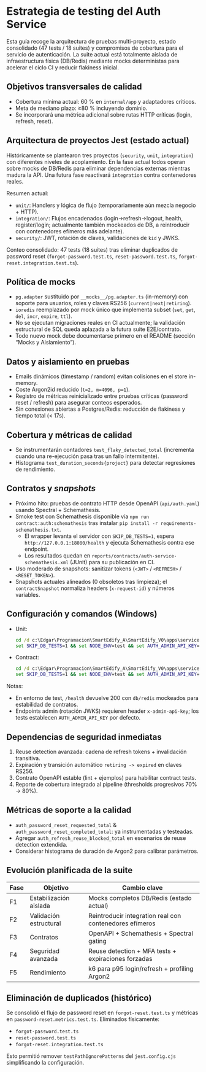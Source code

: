 # Estrategia de testing del Auth Service

Esta guía recoge la arquitectura de pruebas multi-proyecto, estado consolidado (47 tests / 18 suites) y compromisos de cobertura para el servicio de autenticación. La suite actual está totalmente aislada de infraestructura física (DB/Redis) mediante mocks deterministas para acelerar el ciclo CI y reducir flakiness inicial.

## Objetivos transversales de calidad
- Cobertura mínima actual: 60 % en `internal/app` y adaptadores críticos.
- Meta de mediano plazo: ≥80 % incluyendo dominio.
- Se incorporará una métrica adicional sobre rutas HTTP críticas (login, refresh, reset).

## Arquitectura de proyectos Jest (estado actual)
Históricamente se plantearon tres proyectos (`security`, `unit`, `integration`) con diferentes niveles de acoplamiento. En la fase actual todos operan sobre mocks de DB/Redis para eliminar dependencias externas mientras madura la API. Una futura fase reactivará `integration` contra contenedores reales.

Resumen actual:
- `unit/`: Handlers y lógica de flujo (temporariamente aún mezcla negocio + HTTP).
- `integration/`: Flujos encadenados (login->refresh->logout, health, register/login; actualmente también mockeados de DB, a reintroducir con contenedores efímeros más adelante).
- `security/`: JWT, rotación de claves, validaciones de `kid` y JWKS.

Conteo consolidado: 47 tests (18 suites) tras eliminar duplicados de password reset (`forgot-password.test.ts`, `reset-password.test.ts`, `forgot-reset.integration.test.ts`).

## Política de mocks
- `pg.adapter` sustituido por `__mocks__/pg.adapter.ts` (in-memory) con soporte para usuarios, roles y claves RS256 (`current|next|retiring`).
- `ioredis` reemplazado por mock único que implementa subset (`set`, `get`, `del`, `incr`, `expire`, `ttl`).
- No se ejecutan migraciones reales en CI actualmente; la validación estructural de SQL queda aplazada a la futura suite E2E/contrato.
- Todo nuevo mock debe documentarse primero en el README (sección “Mocks y Aislamiento”).

## Datos y aislamiento en pruebas
- Emails dinámicos (timestamp / random) evitan colisiones en el store in-memory.
- Coste Argon2id reducido (`t=2, m=4096, p=1`).
- Registro de métricas reinicializado entre pruebas críticas (password reset / refresh) para asegurar conteos esperados.
- Sin conexiones abiertas a Postgres/Redis: reducción de flakiness y tiempo total (< 17s). 

## Cobertura y métricas de calidad
- Se instrumentarán contadores `test_flaky_detected_total` (incrementa cuando una re-ejecución pasa tras un fallo intermitente).
- Histograma `test_duration_seconds{project}` para detectar regresiones de rendimiento.

## Contratos y *snapshots*
- Próximo hito: pruebas de contrato HTTP desde OpenAPI (`api/auth.yaml`) usando Spectral + Schemathesis.
- Smoke test con Schemathesis disponible vía `npm run contract:auth:schemathesis` tras instalar `pip install -r requirements-schemathesis.txt`.
  - El wrapper levanta el servidor con `SKIP_DB_TESTS=1`, espera `http://127.0.0.1:18080/health` y ejecuta Schemathesis contra ese endpoint.
  - Los resultados quedan en `reports/contracts/auth-service-schemathesis.xml` (JUnit) para su publicación en CI.
- Uso moderado de snapshots: sanitizar tokens (`<JWT>` / `<REFRESH>` / `<RESET_TOKEN>`).
 - Snapshots actuales alineados (0 obsoletos tras limpieza); el `contractSnapshot` normaliza headers (`x-request-id`) y números variables.

## Configuración y comandos (Windows)
- Unit:
	```cmd
	cd /d c:\Edgar\Programacion\SmartEdify_A\SmartEdify_V0\apps\services\auth-service
	set SKIP_DB_TESTS=1 && set NODE_ENV=test && set AUTH_ADMIN_API_KEY=test-admin-key && npm run test:proj:unit --silent
	```
- Contract:
	```cmd
	cd /d c:\Edgar\Programacion\SmartEdify_A\SmartEdify_V0\apps\services\auth-service
	set SKIP_DB_TESTS=1 && set NODE_ENV=test && set AUTH_ADMIN_API_KEY=test-admin-key && npm run test:proj:contract --silent
	```

Notas:
- En entorno de test, `/health` devuelve 200 con `db/redis` mockeados para estabilidad de contratos.
- Endpoints admin (rotación JWKS) requieren header `x-admin-api-key`; los tests establecen `AUTH_ADMIN_API_KEY` por defecto.

## Dependencias de seguridad inmediatas
1. Reuse detection avanzada: cadena de refresh tokens + invalidación transitiva.
2. Expiración y transición automático `retiring -> expired` en claves RS256.
3. Contrato OpenAPI estable (lint + ejemplos) para habilitar contract tests.
4. Reporte de cobertura integrado al pipeline (thresholds progresivos 70% → 80%).

## Métricas de soporte a la calidad
- `auth_password_reset_requested_total` & `auth_password_reset_completed_total`: ya instrumentadas y testeadas.
- Agregar `auth_refresh_reuse_blocked_total` en escenarios de reuse detection extendida.
- Considerar histograma de duración de Argon2 para calibrar parámetros.

## Evolución planificada de la suite
| Fase | Objetivo | Cambio clave |
|------|----------|--------------|
| F1 | Estabilización aislada | Mocks completos DB/Redis (estado actual) |
| F2 | Validación estructural | Reintroducir integration real con contenedores efímeros |
| F3 | Contratos | OpenAPI + Schemathesis + Spectral gating |
| F4 | Seguridad avanzada | Reuse detection + MFA tests + expiraciones forzadas |
| F5 | Rendimiento | k6 para p95 login/refresh + profiling Argon2 |

## Eliminación de duplicados (histórico)
Se consolidó el flujo de password reset en `forgot-reset.test.ts` y métricas en `password-reset.metrics.test.ts`. Eliminados físicamente:
- `forgot-password.test.ts`
- `reset-password.test.ts`
- `forgot-reset.integration.test.ts`

Esto permitió remover `testPathIgnorePatterns` del `jest.config.cjs` simplificando la configuración.
